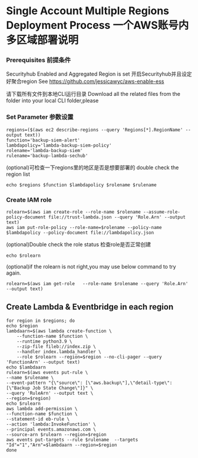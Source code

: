 # Single Account Multiple Regions Deployment Process 一个AWS账号内多区域部署说明
### Prerequisites 前提条件
Securityhub Enabled and Aggregated Region is set 开启Securityhub并且设定好聚合region
See https://github.com/jessicawyc/aws-enable-ess

请下载所有文件到本地CLI运行目录 Download all the related files from the folder into your local CLI folder,please
### Set Parameter 参数设置
```
regions=($(aws ec2 describe-regions --query 'Regions[*].RegionName' --output text))
function='backup-siem-alert'
lambdapolicy='lambda-backup-siem-policy'
rolename='lambda-backup-siem'
rulename='backup-lambda-sechub'
```
(optional)可检查一下regions里的地区是否是想要部署的 double check the region list
```
echo $regions $function $lambdapolicy $rolename $rulename
```
### Create IAM role 
```
rolearn=$(aws iam create-role --role-name $rolename --assume-role-policy-document file://trust-lambda.json --query 'Role.Arn' --output text)
aws iam put-role-policy --role-name=$rolename --policy-name $lambdapolicy --policy-document file://lambdapolicy.json
```
(optional)Double check the role status 检查role是否正常创建
```
echo $rolearn
```
(optional)if the rolearn is not right,you may use below command to try again.
```
rolearn=$(aws iam get-role   --role-name $rolename --query 'Role.Arn' --output text)
```


## Create Lambda & Eventbridge in each region
```
for region in $regions; do
echo $region
lambdaarn=$(aws lambda create-function \
    --function-name $function \
    --runtime python3.9 \
    --zip-file fileb://index.zip \
    --handler index.lambda_handler \
    --role $rolearn --region=$region --no-cli-pager --query 'FunctionArn' --output text)
echo $lambdaarn
rulearn=$(aws events put-rule \
--name $rulename \
--event-pattern "{\"source\": [\"aws.backup\"],\"detail-type\": [\"Backup Job State Change\"]}" \
--query 'RuleArn' --output text \
--region=$region)
echo $rulearn
aws lambda add-permission \
--function-name $function \
--statement-id eb-rule \
--action 'lambda:InvokeFunction' \
--principal events.amazonaws.com \
--source-arn $rulearn --region=$region
aws events put-targets --rule $rulename  --targets "Id"="1","Arn"=$lambdaarn --region=$region
done
```

